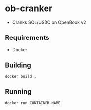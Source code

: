 # ob-cranker
- Cranks SOL/USDC on OpenBook v2

## Requirements
- Docker

## Building

`docker build .`

## Running
`docker run CONTAINER_NAME`
